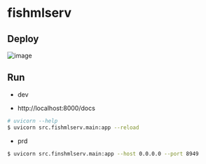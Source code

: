 # fishmlserv

## Deploy
![image](https://github.com/user-attachments/assets/6fa6fa3b-bf7b-4d5f-b181-60ff3f48cf13)

## Run
- dev

- http://localhost:8000/docs

```bash
# uvicorn --help
$ uvicorn src.fishmlserv.main:app --reload
```

- prd
```bash
$ uvicorn src.finshmlserv.main:app --host 0.0.0.0 --port 8949
```

